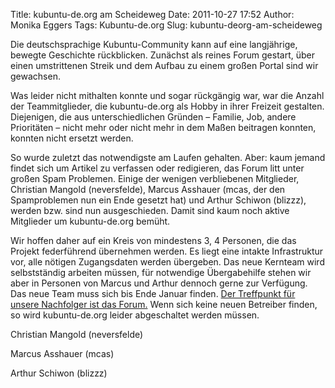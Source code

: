 Title: kubuntu-de.org am Scheideweg
Date: 2011-10-27 17:52
Author: Monika Eggers
Tags: Kubuntu-de.org
Slug: kubuntu-deorg-am-scheideweg

Die deutschsprachige Kubuntu-Community kann auf eine langjährige,
bewegte Geschichte rückblicken. Zunächst als reines Forum gestart, über
einen umstrittenen Streik und dem Aufbau zu einem großen Portal sind wir
gewachsen.

Was leider nicht mithalten konnte und sogar rückgängig war, war die
Anzahl der Teammitglieder, die kubuntu-de.org als Hobby in ihrer
Freizeit gestalten. Diejenigen, die aus unterschiedlichen Gründen –
Familie, Job, andere Prioritäten – nicht mehr oder nicht mehr in dem
Maßen beitragen konnten, konnten nicht ersetzt werden.

So wurde zuletzt das notwendigste am Laufen gehalten. Aber: kaum jemand
findet sich um Artikel zu verfassen oder redigieren, das Forum litt
unter großen Spam Problemen. Einige der wenigen verbliebenen Mitglieder,
Christian Mangold (neversfelde), Marcus Asshauer (mcas, der den
Spamproblemen nun ein Ende gesetzt hat) und Arthur Schiwon (blizzz),
werden bzw. sind nun ausgeschieden. Damit sind kaum noch aktive
Mitglieder um kubuntu-de.org bemüht.

Wir hoffen daher auf ein Kreis von mindestens 3, 4 Personen, die das
Projekt federführend übernehmen werden. Es liegt eine intakte
Infrastruktur vor, alle nötigen Zugangsdaten werden übergeben. Das neue
Kernteam wird selbstständig arbeiten müssen, für notwendige
Übergabehilfe stehen wir aber in Personen von Marcus und Arthur dennoch
gerne zur Verfügung. Das neue Team muss sich bis Ende Januar finden.
[Der Treffpunkt für unsere Nachfolger ist das
Forum.](http://forum.kubuntu-de.org/index.php?topic=16126.0) Wenn sich
keine neuen Betreiber finden, so wird kubuntu-de.org leider abgeschaltet
werden müssen.

Christian Mangold (neversfelde)  

Marcus Asshauer (mcas)  

Arthur Schiwon (blizzz)

